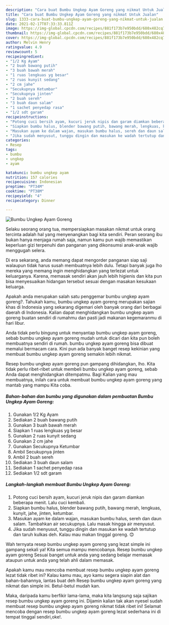 ```yaml
---
description: "Cara buat Bumbu Ungkep Ayam Goreng yang nikmat Untuk Jualan"
title: "Cara buat Bumbu Ungkep Ayam Goreng yang nikmat Untuk Jualan"
slug: 1333-cara-buat-bumbu-ungkep-ayam-goreng-yang-nikmat-untuk-jualan
date: 2021-02-17T07:33:33.811Z
image: https://img-global.cpcdn.com/recipes/881f173b7e950bdd/680x482cq70/bumbu-ungkep-ayam-goreng-foto-resep-utama.jpg
thumbnail: https://img-global.cpcdn.com/recipes/881f173b7e950bdd/680x482cq70/bumbu-ungkep-ayam-goreng-foto-resep-utama.jpg
cover: https://img-global.cpcdn.com/recipes/881f173b7e950bdd/680x482cq70/bumbu-ungkep-ayam-goreng-foto-resep-utama.jpg
author: Melvin Henry
ratingvalue: 4.9
reviewcount: 5
recipeingredient:
- "1/2 Kg Ayam"
- "2 buah bawang putih"
- "3 buah bawah merah"
- "1 ruas lengkuas yg besar"
- "2 ruas kunyit sedang"
- "2 cm jahe"
- "Secukupnya Ketumbar"
- "Secukupnya jinten"
- "2 buah sereh"
- "3 buah daun salam"
- "1 sachet penyedap rasa"
- "1/2 sdt garam"
recipeinstructions:
- "Potong cuci bersih ayam, kucuri jeruk nipis dan garam diamkan beberapa menit. Lalu cuci kembali."
- "Siapkan bumbu halus, blender bawang putih, bawang merah, lengkuas, kunyit, jahe, jinten, ketumbar."
- "Masukan ayam ke dalam wajan, masukan bumbu halus, sereh dan daun salam. Tambahkan air secukupnya. Lalu masak hingga air menyusut."
- "Jika sudah menyusut, tunggu dingin dan masukan ke wadah tertutup dan taruh kulkas deh. Kalau mau makan tinggal goreng. 😊"
categories:
- Resep
tags:
- bumbu
- ungkep
- ayam

katakunci: bumbu ungkep ayam 
nutrition: 157 calories
recipecuisine: Indonesian
preptime: "PT34M"
cooktime: "PT38M"
recipeyield: "4"
recipecategory: Dinner

---
```



![Bumbu Ungkep Ayam Goreng](https://img-global.cpcdn.com/recipes/881f173b7e950bdd/680x482cq70/bumbu-ungkep-ayam-goreng-foto-resep-utama.jpg)

Selaku seorang orang tua, mempersiapkan masakan nikmat untuk orang tercinta adalah hal yang menyenangkan bagi kita sendiri. Peran seorang ibu bukan hanya menjaga rumah saja, namun kamu pun wajib memastikan keperluan gizi terpenuhi dan panganan yang dikonsumsi anak-anak wajib menggugah selera.

Di era  sekarang, anda memang dapat mengorder panganan siap saji walaupun tidak harus susah membuatnya lebih dulu. Tetapi banyak juga lho mereka yang memang ingin menghidangkan yang terlezat untuk keluarganya. Karena, memasak sendiri akan jauh lebih higienis dan kita pun bisa menyesuaikan hidangan tersebut sesuai dengan masakan kesukaan keluarga. 



Apakah anda merupakan salah satu penggemar bumbu ungkep ayam goreng?. Tahukah kamu, bumbu ungkep ayam goreng merupakan sajian khas di Indonesia yang sekarang digemari oleh banyak orang dari berbagai daerah di Indonesia. Kalian dapat menghidangkan bumbu ungkep ayam goreng buatan sendiri di rumahmu dan pasti jadi makanan kegemaranmu di hari libur.

Anda tidak perlu bingung untuk menyantap bumbu ungkep ayam goreng, sebab bumbu ungkep ayam goreng mudah untuk dicari dan kita pun boleh membuatnya sendiri di rumah. bumbu ungkep ayam goreng bisa dibuat memalui bermacam cara. Kini pun ada banyak banget resep kekinian yang membuat bumbu ungkep ayam goreng semakin lebih nikmat.

Resep bumbu ungkep ayam goreng pun gampang dihidangkan, lho. Kita tidak perlu ribet-ribet untuk membeli bumbu ungkep ayam goreng, sebab Anda dapat menghidangkan ditempatmu. Bagi Kalian yang mau membuatnya, inilah cara untuk membuat bumbu ungkep ayam goreng yang mantab yang mampu Kita coba.

<!--inarticleads1-->

##### Bahan-bahan dan bumbu yang digunakan dalam pembuatan Bumbu Ungkep Ayam Goreng:

1. Gunakan 1/2 Kg Ayam
1. Sediakan 2 buah bawang putih
1. Gunakan 3 buah bawah merah
1. Siapkan 1 ruas lengkuas yg besar
1. Gunakan 2 ruas kunyit sedang
1. Gunakan 2 cm jahe
1. Gunakan Secukupnya Ketumbar
1. Ambil Secukupnya jinten
1. Ambil 2 buah sereh
1. Sediakan 3 buah daun salam
1. Sediakan 1 sachet penyedap rasa
1. Sediakan 1/2 sdt garam




<!--inarticleads2-->

##### Langkah-langkah membuat Bumbu Ungkep Ayam Goreng:

1. Potong cuci bersih ayam, kucuri jeruk nipis dan garam diamkan beberapa menit. Lalu cuci kembali.
1. Siapkan bumbu halus, blender bawang putih, bawang merah, lengkuas, kunyit, jahe, jinten, ketumbar.
1. Masukan ayam ke dalam wajan, masukan bumbu halus, sereh dan daun salam. Tambahkan air secukupnya. Lalu masak hingga air menyusut.
1. Jika sudah menyusut, tunggu dingin dan masukan ke wadah tertutup dan taruh kulkas deh. Kalau mau makan tinggal goreng. 😊




Wah ternyata resep bumbu ungkep ayam goreng yang lezat simple ini gampang sekali ya! Kita semua mampu mencobanya. Resep bumbu ungkep ayam goreng Sesuai banget untuk anda yang sedang belajar memasak ataupun untuk anda yang telah ahli dalam memasak.

Apakah kamu mau mencoba membuat resep bumbu ungkep ayam goreng lezat tidak ribet ini? Kalau kamu mau, ayo kamu segera siapin alat dan bahan-bahannya, lantas buat deh Resep bumbu ungkep ayam goreng yang nikmat dan simple ini. Betul-betul mudah kan. 

Maka, daripada kamu berfikir lama-lama, maka kita langsung saja sajikan resep bumbu ungkep ayam goreng ini. Dijamin kalian tak akan nyesel sudah membuat resep bumbu ungkep ayam goreng nikmat tidak ribet ini! Selamat mencoba dengan resep bumbu ungkep ayam goreng lezat sederhana ini di tempat tinggal sendiri,oke!.

